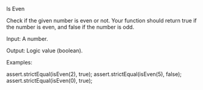 Is Even

Check if the given number is even or not. Your function should return true if the number is even, and false if the number is odd.

Input: A number.

Output: Logic value (boolean).

Examples:

assert.strictEqual(isEven(2), true);
assert.strictEqual(isEven(5), false);
assert.strictEqual(isEven(0), true);